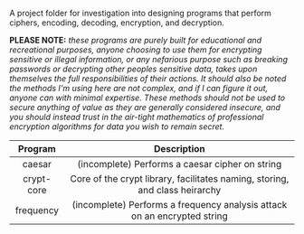 A project folder for investigation into designing programs that perform ciphers, encoding, decoding, encryption, and decryption.

**PLEASE NOTE:** _these programs are purely built for educational and recreational purposes, anyone choosing to use them for encrypting sensitive or illegal information, or any nefarious purpose such as breaking passwords or decrypting other peoples sensitive data, takes upon themselves the full responsibilities of their actions. It should also be noted the methods I'm using here are not complex, and if I can figure it out, anyone can with minimal expertise. These methods should not be used to secure anything of value as they are generally considered insecure, and you should instead trust in the air-tight mathematics of professional encryption algorithms for data you wish to remain secret._


| Program         | Description                                                                  |
|:---------------:|:----------------------------------------------------------------------------:|
| caesar          | (incomplete) Performs a caesar cipher on string                              |
| crypt-core      | Core of the crypt library, facilitates naming, storing, and class heirarchy  |
| frequency       | (incomplete) Performs a frequency analysis attack on an encrypted string     |

